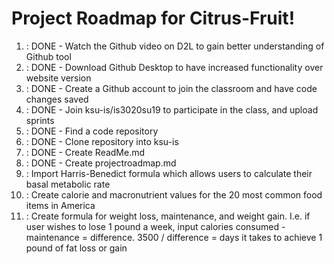 # Project Roadmap for Citrus-Fruit!
1. : DONE - Watch the Github video on D2L to gain better understanding of Github tool
2. : DONE - Download Github Desktop to have increased functionality over website version 
3. : DONE - Create a Github account to join the classroom and have code changes saved 
4. : DONE - Join ksu-is/is3020su19 to participate in the class, and upload sprints
5. : DONE - Find a code repository 
6. : DONE - Clone repository into ksu-is 
7. : DONE - Create ReadMe.md
8. : DONE - Create projectroadmap.md 
9. : Import Harris-Benedict formula which allows users to calculate their basal metabolic rate
10. : Create calorie and macronutrient values for the 20 most common food items in America
11. : Create formula for weight loss, maintenance, and weight gain. I.e. if user wishes to lose 1 pound a week, input calories consumed - maintenance = difference. 3500 / difference = days it takes to achieve 1 pound of fat loss or gain
